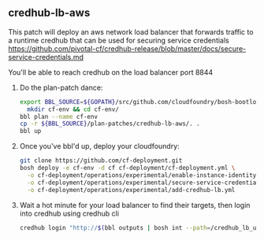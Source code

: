 ## credhub-lb-aws

This patch will deploy an aws network load balancer that forwards traffic to a runtime credhub that can be used for securing service credentials https://github.com/pivotal-cf/credhub-release/blob/master/docs/secure-service-credentials.md

You'll be able to reach credhub on the load balancer port 8844

1. Do the plan-patch dance:
   ```bash
   export BBL_SOURCE=${GOPATH}/src/github.com/cloudfoundry/bosh-bootloader/
	 mkdir cf-env && cd cf-env/
   bbl plan --name cf-env
   cp -r ${BBL_SOURCE}/plan-patches/credhub-lb-aws/. .
   bbl up
   ```
1. Once you've bbl'd up, deploy your cloudfoundry:
   ```bash
   git clone https://github.com/cf-deployment.git
   bosh deploy -e cf-env -d cf cf-deployment/cf-deployment.yml \
     -o cf-deployment/operations/experimental/enable-instance-identity-credentials.yml \
     -o cf-deployment/operations/experimental/secure-service-credentials.yml \
     -o cf-deployment/operations/experimental/add-credhub-lb.yml
   ```

1. Wait a hot minute for your load balancer to find their targets, then login into credhub using credhub cli
   ```bash
   credhub login "http://$(bbl outputs | bosh int --path=/credhub_lb_url -):8844"
   ```